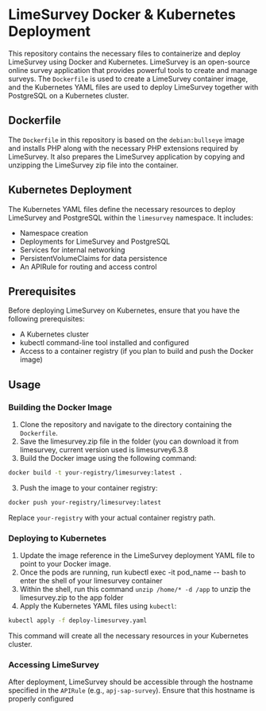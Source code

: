 # LimeSurvey Docker & Kubernetes Deployment

This repository contains the necessary files to containerize and deploy LimeSurvey using Docker and Kubernetes. LimeSurvey is an open-source online survey application that provides powerful tools to create and manage surveys. The `Dockerfile` is used to create a LimeSurvey container image, and the Kubernetes YAML files are used to deploy LimeSurvey together with PostgreSQL on a Kubernetes cluster.

## Dockerfile

The `Dockerfile` in this repository is based on the `debian:bullseye` image and installs PHP along with the necessary PHP extensions required by LimeSurvey. It also prepares the LimeSurvey application by copying and unzipping the LimeSurvey zip file into the container.

## Kubernetes Deployment

The Kubernetes YAML files define the necessary resources to deploy LimeSurvey and PostgreSQL within the `limesurvey` namespace. It includes:

- Namespace creation
- Deployments for LimeSurvey and PostgreSQL
- Services for internal networking
- PersistentVolumeClaims for data persistence
- An APIRule for routing and access control

## Prerequisites

Before deploying LimeSurvey on Kubernetes, ensure that you have the following prerequisites:

- A Kubernetes cluster
- kubectl command-line tool installed and configured
- Access to a container registry (if you plan to build and push the Docker image)

## Usage

### Building the Docker Image

1. Clone the repository and navigate to the directory containing the `Dockerfile`.
2. Save the limesurvey.zip file in the folder (you can download it from limesurvey, current version used is limesurvey6.3.8
3. Build the Docker image using the following command:

```bash
docker build -t your-registry/limesurvey:latest .
```

3. Push the image to your container registry:

```bash
docker push your-registry/limesurvey:latest
```

Replace `your-registry` with your actual container registry path.

### Deploying to Kubernetes

1. Update the image reference in the LimeSurvey deployment YAML file to point to your Docker image.
2. Once the pods are running, run kubectl exec -it pod_name -- bash to enter the shell of your limesurvey container
3. Within the shell, run this command `unzip /home/* -d /app` to unzip the limesurvey.zip to the app folder
4. Apply the Kubernetes YAML files using `kubectl`:

```bash
kubectl apply -f deploy-limesurvey.yaml
```

This command will create all the necessary resources in your Kubernetes cluster.

### Accessing LimeSurvey

After deployment, LimeSurvey should be accessible through the hostname specified in the `APIRule` (e.g., `apj-sap-survey`). Ensure that this hostname is properly configured
